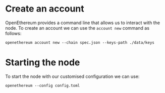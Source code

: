 # Create an account
OpenEthereum provides a command line that allows us to interact with the node. To create an account we can use the `account new` command as follows:

`openethereum account new --chain spec.json --keys-path ./data/keys`

# Starting the node
To start the node with our customised configuration we can use:

`openethereum --config config.toml`